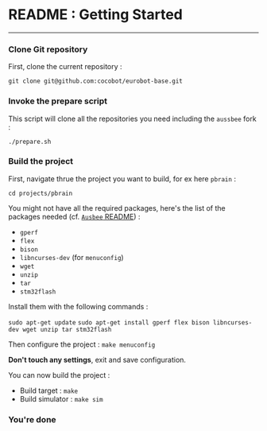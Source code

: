# README : Getting Started

----
### Clone Git repository
First, clone the current repository :
 
`git clone git@github.com:cocobot/eurobot-base.git`

### Invoke the prepare script
This script will clone all the repositories you need including the `aussbee` fork :

`./prepare.sh`

### Build the project
First, navigate thrue the project you want to build, for ex here `pbrain` :

`cd projects/pbrain`

You might not have all the required packages, here's the list of the packages needed (cf. [`Ausbee` README](https://github.com/cocobot/ausbee/blob/master/README.md)) : 

* `gperf`
* `flex`
* `bison`
* `libncurses-dev` (for `menuconfig`)
* `wget`
* `unzip`
* `tar`
* `stm32flash`

Install them with the following commands :

`sudo apt-get update`
`sudo apt-get install gperf flex bison libncurses-dev wget unzip tar stm32flash`

Then configure the project :
`make menuconfig`

**Don't touch any settings**, exit and save configuration.

You can now build the project :

*  Build target : `make`
*  Build simulator : `make sim`

### You're done
